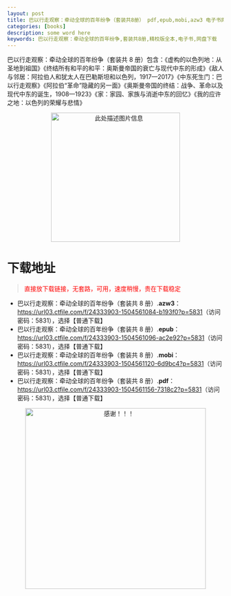 ```yaml
---
layout: post
title: 巴以行走观察：牵动全球的百年纷争（套装共8册） pdf,epub,mobi,azw3 电子书网盘下载
categories: [books]
description: some word here
keywords: 巴以行走观察：牵动全球的百年纷争,套装共8册,精校版全本,电子书,网盘下载
---
```


巴以行走观察：牵动全球的百年纷争（套装共 8 册）包含：《虚构的以色列地：从圣地到祖国》《终结所有和平的和平：奥斯曼帝国的衰亡与现代中东的形成》《敌人与邻居：阿拉伯人和犹太人在巴勒斯坦和以色列，1917—2017》《中东死生门：巴以行走观察》《阿拉伯“革命”隐藏的另一面》《奥斯曼帝国的终结：战争、革命以及现代中东的诞生，1908—1923》《家：家园、家族与消逝中东的回忆》《我的应许之地：以色列的荣耀与悲情》

<div align="center"><img src="https://qweree.cn/wp-content/uploads/2025/05/byxzgc-tuya.jpg" alt="此处描述图片信息" width="300px" height="auto"></div>

# 下载地址

> <p style="color:red" >直接放下载链接，无套路，可用，速度稍慢，贵在下载稳定</p>

- 巴以行走观察：牵动全球的百年纷争（套装共 8 册）.**azw3**：<https://url03.ctfile.com/f/24333903-1504561084-b193f0?p=5831>（访问密码：5831），选择【普通下载】
- 巴以行走观察：牵动全球的百年纷争（套装共 8 册）.**epub**：<https://url03.ctfile.com/f/24333903-1504561096-ac2e92?p=5831>（访问密码：5831），选择【普通下载】
- 巴以行走观察：牵动全球的百年纷争（套装共 8 册）.**mobi**：<https://url03.ctfile.com/f/24333903-1504561120-6d9bc4?p=5831>（访问密码：5831），选择【普通下载】
- 巴以行走观察：牵动全球的百年纷争（套装共 8 册）.**pdf**：<https://url03.ctfile.com/f/24333903-1504561156-7318c2?p=5831>（访问密码：5831），选择【普通下载】

<div align="center"><img src="https://pic.imgdb.cn/item/6707df6bd29ded1a8ce37031.gif" alt="感谢！！！" width="420px" height="auto"/></div>
